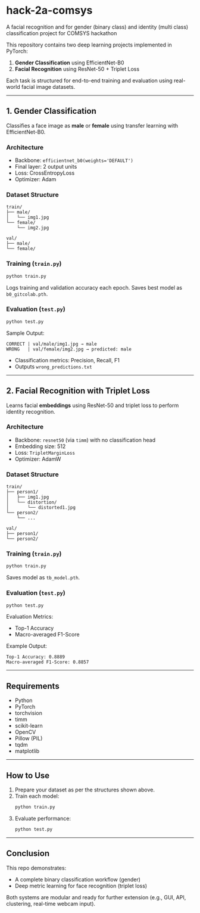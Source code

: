 # hack-2a-comsys
A facial recognition and for gender (binary class) and identity (multi class) classification project for COMSYS hackathon

This repository contains two deep learning projects implemented in PyTorch:

1. **Gender Classification** using EfficientNet-B0  
2. **Facial Recognition** using ResNet-50 + Triplet Loss  

Each task is structured for end-to-end training and evaluation using real-world facial image datasets.

---

## 1. Gender Classification

Classifies a face image as **male** or **female** using transfer learning with EfficientNet-B0.

### Architecture
- Backbone: `efficientnet_b0(weights='DEFAULT')`
- Final layer: 2 output units
- Loss: CrossEntropyLoss
- Optimizer: Adam

### Dataset Structure

```
train/
├── male/
│   └── img1.jpg
└── female/
    └── img2.jpg

val/
├── male/
└── female/
```

### Training (`train.py`)

```bash
python train.py
```

Logs training and validation accuracy each epoch. Saves best model as `b0_gitcolab.pth`.

### Evaluation (`test.py`)

```bash
python test.py
```

Sample Output:
```
CORRECT | val/male/img1.jpg → male  
WRONG   | val/female/img2.jpg → predicted: male
```

- Classification metrics: Precision, Recall, F1
- Outputs `wrong_predictions.txt`

---

## 2. Facial Recognition with Triplet Loss

Learns facial **embeddings** using ResNet-50 and triplet loss to perform identity recognition.

### Architecture
- Backbone: `resnet50` (via `timm`) with no classification head
- Embedding size: 512
- Loss: `TripletMarginLoss`
- Optimizer: AdamW

### Dataset Structure

```
train/
├── person1/
│   ├── img1.jpg
│   └── distortion/
│       └── distorted1.jpg
└── person2/
    └── ...

val/
├── person1/
└── person2/
```

### Training (`train.py`)

```bash
python train.py
```

Saves model as `tb_model.pth`.

### Evaluation (`test.py`)

```bash
python test.py
```

Evaluation Metrics:
- Top-1 Accuracy
- Macro-averaged F1-Score

Example Output:
```
Top-1 Accuracy: 0.8889  
Macro-averaged F1-Score: 0.8857
```

---

## Requirements

- Python
- PyTorch
- torchvision
- timm
- scikit-learn
- OpenCV
- Pillow (PIL)
- tqdm
- matplotlib

---

## How to Use

1. Prepare your dataset as per the structures shown above.
2. Train each model:
   ```bash
   python train.py
   ```
3. Evaluate performance:
   ```bash
   python test.py
   ```

---

## Conclusion

This repo demonstrates:
- A complete binary classification workflow (gender)
- Deep metric learning for face recognition (triplet loss)

Both systems are modular and ready for further extension (e.g., GUI, API, clustering, real-time webcam input).
